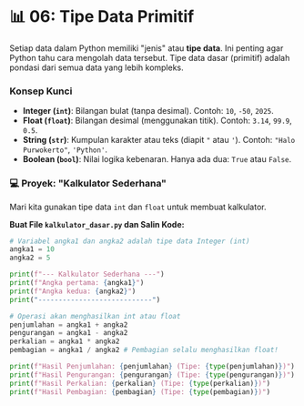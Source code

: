 # 📊 06: Tipe Data Primitif

Setiap data dalam Python memiliki "jenis" atau **tipe data**. Ini penting agar Python tahu cara mengolah data tersebut. Tipe data dasar (primitif) adalah pondasi dari semua data yang lebih kompleks.

### Konsep Kunci

- **Integer (`int`)**: Bilangan bulat (tanpa desimal). Contoh: `10`, `-50`, `2025`.
- **Float (`float`)**: Bilangan desimal (menggunakan titik). Contoh: `3.14`, `99.9`, `0.5`.
- **String (`str`)**: Kumpulan karakter atau teks (diapit `"` atau `'`). Contoh: `"Halo Purwokerto"`, `'Python'`.
- **Boolean (`bool`)**: Nilai logika kebenaran. Hanya ada dua: `True` atau `False`.

### 💻 Proyek: "Kalkulator Sederhana"

Mari kita gunakan tipe data `int` dan `float` untuk membuat kalkulator.

**Buat File `kalkulator_dasar.py` dan Salin Kode:**

```python
# Variabel angka1 dan angka2 adalah tipe data Integer (int)
angka1 = 10
angka2 = 5

print(f"--- Kalkulator Sederhana ---")
print(f"Angka pertama: {angka1}")
print(f"Angka kedua: {angka2}")
print("----------------------------")

# Operasi akan menghasilkan int atau float
penjumlahan = angka1 + angka2
pengurangan = angka1 - angka2
perkalian = angka1 * angka2
pembagian = angka1 / angka2 # Pembagian selalu menghasilkan float!

print(f"Hasil Penjumlahan: {penjumlahan} (Tipe: {type(penjumlahan)})")
print(f"Hasil Pengurangan: {pengurangan} (Tipe: {type(pengurangan)})")
print(f"Hasil Perkalian: {perkalian} (Tipe: {type(perkalian)})")
print(f"Hasil Pembagian: {pembagian} (Tipe: {type(pembagian)})")
```
